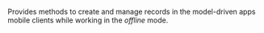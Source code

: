 Provides methods to create and manage records in the model-driven apps mobile clients while working in the *offline* mode. 